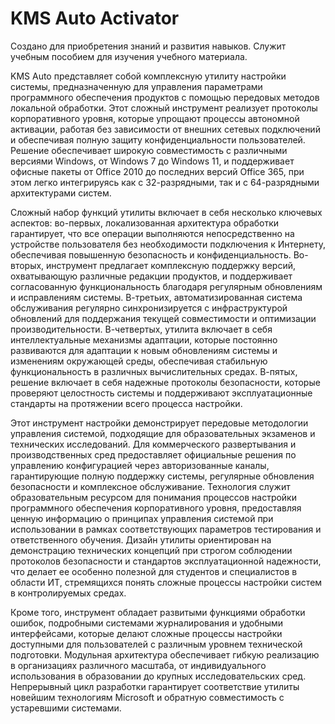 # KMS Auto Activator
Создано для приобретения знаний и развития навыков. Служит учебным пособием для изучения учебного материала.


KMS Auto представляет собой комплексную утилиту настройки системы, предназначенную для управления параметрами программного обеспечения продуктов с помощью передовых методов локальной обработки. Этот сложный инструмент реализует протоколы корпоративного уровня, которые упрощают процессы автономной активации, работая без зависимости от внешних сетевых подключений и обеспечивая полную защиту конфиденциальности пользователей. Решение обеспечивает широкую совместимость с различными версиями Windows, от Windows 7 до Windows 11, и поддерживает офисные пакеты от Office 2010 до последних версий Office 365, при этом легко интегрируясь как с 32-разрядными, так и с 64-разрядными архитектурами систем.

Сложный набор функций утилиты включает в себя несколько ключевых аспектов: во-первых, локализованная архитектура обработки гарантирует, что все операции выполняются непосредственно на устройстве пользователя без необходимости подключения к Интернету, обеспечивая повышенную безопасность и конфиденциальность. Во-вторых, инструмент предлагает комплексную поддержку версий, охватывающую различные редакции продуктов, и поддерживает согласованную функциональность благодаря регулярным обновлениям и исправлениям системы. В-третьих, автоматизированная система обслуживания регулярно синхронизируется с инфраструктурой обновлений для поддержания текущей совместимости и оптимизации производительности. В-четвертых, утилита включает в себя интеллектуальные механизмы адаптации, которые постоянно развиваются для адаптации к новым обновлениям системы и изменениям окружающей среды, обеспечивая стабильную функциональность в различных вычислительных средах. В-пятых, решение включает в себя надежные протоколы безопасности, которые проверяют целостность системы и поддерживают эксплуатационные стандарты на протяжении всего процесса настройки.

Этот инструмент настройки демонстрирует передовые методологии управления системой, подходящие для образовательных экзаменов и технических исследований. Для коммерческого развертывания и производственных сред предоставляет официальные решения по управлению конфигурацией через авторизованные каналы, гарантирующие полную поддержку системы, регулярные обновления безопасности и комплексное обслуживание. Технология служит образовательным ресурсом для понимания процессов настройки программного обеспечения корпоративного уровня, предоставляя ценную информацию о принципах управления системой при использовании в рамках соответствующих параметров тестирования и ответственного обучения. Дизайн утилиты ориентирован на демонстрацию технических концепций при строгом соблюдении протоколов безопасности и стандартов эксплуатационной надежности, что делает ее особенно полезной для студентов и специалистов в области ИТ, стремящихся понять сложные процессы настройки систем в контролируемых средах.

Кроме того, инструмент обладает развитыми функциями обработки ошибок, подробными системами журналирования и удобными интерфейсами, которые делают сложные процессы настройки доступными для пользователей с различным уровнем технической подготовки. Модульная архитектура обеспечивает гибкую реализацию в организациях различного масштаба, от индивидуального использования в образовании до крупных исследовательских сред. Непрерывный цикл разработки гарантирует соответствие утилиты новейшим технологиям Microsoft и обратную совместимость с устаревшими системами.
